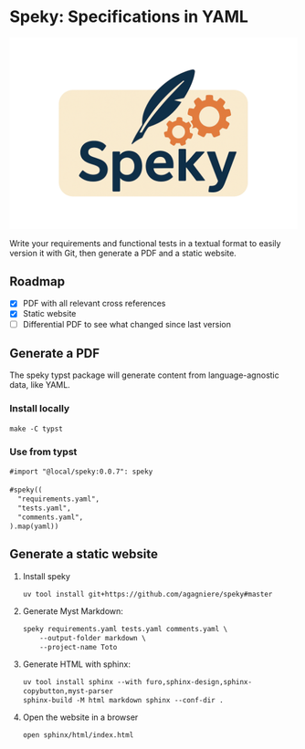 # Speky: Specifications in YAML

![logo](sphinx/assets/Speky.png)

Write your requirements and functional tests in a textual format to easily version it with Git,
then generate a PDF and a static website.

## Roadmap
- [x] PDF with all relevant cross references
- [x] Static website
- [ ] Differential PDF to see what changed since last version

## Generate a PDF

The speky typst package will generate content from language-agnostic data, like YAML.

### Install locally

```shell
make -C typst
```

### Use from typst

```typst
#import "@local/speky:0.0.7": speky

#speky((
  "requirements.yaml",
  "tests.yaml",
  "comments.yaml",
).map(yaml))
```

## Generate a static website

1. Install speky
   ```shell
   uv tool install git+https://github.com/agagniere/speky#master
   ```
1. Generate Myst Markdown:
   ```shell
   speky requirements.yaml tests.yaml comments.yaml \
	   --output-folder markdown \
	   --project-name Toto
   ```
1. Generate HTML with sphinx:
   ```shell
   uv tool install sphinx --with furo,sphinx-design,sphinx-copybutton,myst-parser
   sphinx-build -M html markdown sphinx --conf-dir .
   ```
1. Open the website in a browser
   ```shell
   open sphinx/html/index.html
   ```
